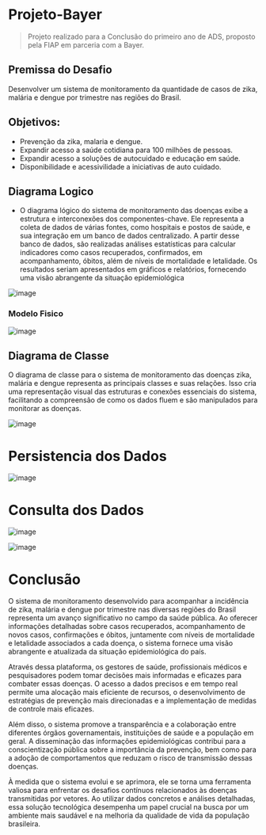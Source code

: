 # Projeto-Bayer
> Projeto realizado para a Conclusão do primeiro ano de ADS, proposto pela FIAP em parceria com a Bayer.

## Premissa do Desafio
Desenvolver um sistema de monitoramento da quantidade de casos de zika, malária e dengue por trimestre nas regiões do Brasil.

## Objetivos:
* Prevenção da zika, malaria e dengue.
* Expandir acesso a saúde cotidiana para 100 milhões de pessoas.
* Expandir acesso a soluções de autocuidado e educação em saúde.
* Disponibilidade e acessivilidade a iniciativas de auto cuidado.

## Diagrama Logico

* O diagrama lógico do sistema de monitoramento das doenças exibe a estrutura e interconexões dos componentes-chave. Ele representa a coleta de dados de várias fontes, como hospitais e postos de saúde, e sua integração em um banco de dados centralizado. A partir desse banco de dados, são realizadas análises estatísticas para calcular indicadores como casos recuperados, confirmados, em acompanhamento, óbitos, além de níveis de mortalidade e letalidade. Os resultados seriam apresentados em gráficos e relatórios, fornecendo uma visão abrangente da situação epidemiológica

![image](https://github.com/MiguelVenditti/Projeto-Bayer/assets/91573098/d25699a9-9a43-4942-83fa-f190902e3e00)

### Modelo Fisico

![image](https://github.com/MiguelVenditti/Projeto-Bayer/assets/91573098/766029e1-1184-477e-b77f-47de68deca30)

## Diagrama de Classe

O diagrama de classe para o sistema de monitoramento das doenças zika, malária e dengue representa as principais classes e suas relações. Isso cria uma representação visual das estruturas e conexões essenciais do sistema, facilitando a compreensão de como os dados fluem e são manipulados para monitorar as doenças.

![image](https://github.com/MiguelVenditti/Projeto-Bayer/assets/91573098/ea3dd312-6d21-49f5-aada-96bcead5284c)

# Persistencia dos Dados

![image](https://github.com/MiguelVenditti/Projeto-Bayer/assets/91573098/183626d9-b7bb-46b4-827d-3aa0b226b724)

# Consulta dos Dados

![image](https://github.com/MiguelVenditti/Projeto-Bayer/assets/91573098/001888d1-e437-4bbd-a613-d34d21ed7625)

![image](https://github.com/MiguelVenditti/Projeto-Bayer/assets/91573098/6269190a-8e20-4b7a-8bbb-4092d35918bd)



# Conclusão

O sistema de monitoramento desenvolvido para acompanhar a incidência de zika, malária e dengue por trimestre nas diversas regiões do Brasil representa um avanço significativo no campo da saúde pública. Ao oferecer informações detalhadas sobre casos recuperados, acompanhamento de novos casos, confirmações e óbitos, juntamente com níveis de mortalidade e letalidade associados a cada doença, o sistema fornece uma visão abrangente e atualizada da situação epidemiológica do país.

Através dessa plataforma, os gestores de saúde, profissionais médicos e pesquisadores podem tomar decisões mais informadas e eficazes para combater essas doenças. O acesso a dados precisos e em tempo real permite uma alocação mais eficiente de recursos, o desenvolvimento de estratégias de prevenção mais direcionadas e a implementação de medidas de controle mais eficazes.

Além disso, o sistema promove a transparência e a colaboração entre diferentes órgãos governamentais, instituições de saúde e a população em geral. A disseminação das informações epidemiológicas contribui para a conscientização pública sobre a importância da prevenção, bem como para a adoção de comportamentos que reduzam o risco de transmissão dessas doenças.

À medida que o sistema evolui e se aprimora, ele se torna uma ferramenta valiosa para enfrentar os desafios contínuos relacionados às doenças transmitidas por vetores. Ao utilizar dados concretos e análises detalhadas, essa solução tecnológica desempenha um papel crucial na busca por um ambiente mais saudável e na melhoria da qualidade de vida da população brasileira.
